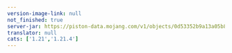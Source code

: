 ```yaml
---
version-image-link: null
not_finished: true
server-jar: https://piston-data.mojang.com/v1/objects/0d53352b9a13a05b8c314c93418347b6ef38cc52/server.jar
translator: null
cats: ['1.21','1.21.4']
---
```

